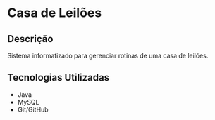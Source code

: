 # Casa de Leilões

## Descrição
Sistema informatizado para gerenciar rotinas de uma casa de leilões.

## Tecnologias Utilizadas
- Java
- MySQL
- Git/GitHub
